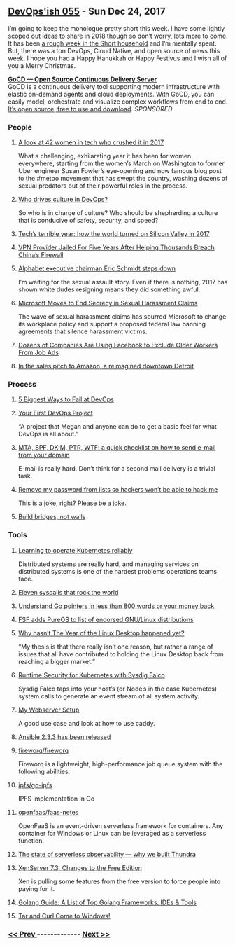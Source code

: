 ## [DevOps'ish 055](https://devopsish.com/055) - Sun Dec 24, 2017

I’m going to keep the monologue pretty short this week. I have some lightly scoped out ideas to share in 2018 though so don’t worry, lots more to come. It has been <a href="https://chrisshort.net/miscarriage-a-culture-of-silence-helps-no-one/">a rough week in the Short household</a> and I’m mentally spent. But, there was a ton DevOps, Cloud Native, and open source of news this week. I hope you had a Happy Hanukkah or Happy Festivus and I wish all of you a Merry Christmas.

<a href="https://devopsish.us14.list-manage.com/track/click?u=631fcd11ad2a643d08035c221&amp;id=5a1471dfb5&amp;e=7cc492dc98"><strong>GoCD — Open Source Continuous Delivery Server</strong></a><br/>GoCD is a continuous delivery tool supporting modern infrastructure with elastic on-demand agents and cloud deployments. With GoCD, you can easily model, orchestrate and visualize complex workflows from end to end. <a href="https://devopsish.us14.list-manage.com/track/click?u=631fcd11ad2a643d08035c221&amp;id=3133731028&amp;e=7cc492dc98">It’s open source, free to use and download</a>. <em>SPONSORED</em>

### People

1. [A look at 42 women in tech who crushed it in 2017](https://techcrunch.com/gallery/a-look-at-42-women-in-tech-who-crushed-it-in-2017/)

     What a challenging, exhilarating year it has been for women everywhere, starting from the women’s March on Washington to former Uber engineer Susan Fowler’s eye-opening and now famous blog post to the #metoo movement that has swept the country, washing dozens of sexual predators out of their powerful roles in the process.
1. [Who drives culture in DevOps?](https://opensource.com/article/17/12/who-drives-culture-devops)

    So who is in charge of culture? Who should be shepherding a culture that is conducive of safety, security, and speed?
1. [Tech’s terrible year: how the world turned on Silicon Valley in 2017](https://www.theguardian.com/technology/2017/dec/22/tech-year-in-review-2017)

    
1. [VPN Provider Jailed For Five Years After Helping Thousands Breach China’s Firewall](https://torrentfreak.com/vpn-provider-jailed-for-five-years-after-helping-thousands-breach-chinas-firewall-171222/)

    
1. [Alphabet executive chairman Eric Schmidt steps down](https://usat.ly/2Bk4nxz)

     I’m waiting for the sexual assault story. Even if there is nothing, 2017 has shown white dudes resigning means they did something awful.
1. [Microsoft Moves to End Secrecy in Sexual Harassment Claims](https://www.nytimes.com/2017/12/19/technology/microsoft-sexual-harassment-arbitration.html)

     The wave of sexual harassment claims has spurred Microsoft to change its workplace policy and support a proposed federal law banning agreements that silence harassment victims.
1. [Dozens of Companies Are Using Facebook to Exclude Older Workers From Job Ads](https://www.propublica.org/article/facebook-ads-age-discrimination-targeting)

    
1. [In the sales pitch to Amazon, a reimagined downtown Detroit](http://www.crainsdetroit.com/article/20171220/news/648171/in-the-sales-pitch-to-amazon-a-reimagined-downtown-detroit)

    
### Process

1. [5 Biggest Ways to Fail at DevOps](https://devops.com/5-biggest-ways-fail-devops/)

    
1. [Your First DevOps Project](http://hedge-ops.com/devops-project/)

     “A project that Megan and anyone can do to get a basic feel for what DevOps is all about.”
1. [MTA, SPF, DKIM, PTR, WTF: a quick checklist on how to send e-mail from your domain](https://kimonote.com/@mildbyte/mta-spf-dkim-ptr-wtf-a-quick-checklist-on-how-to-send-e-mail-from-your-domain-3020/)

     E-mail is really hard. Don’t think for a second mail delivery is a trivial task.
1. [Remove my password from lists so hackers won’t be able to hack me](https://github.com/danielmiessler/SecLists/pull/155)

     This is a joke, right? Please be a joke.
1. [Build bridges, not walls](http://bitfieldconsulting.com/bridges-not-walls)

    
### Tools

1. [Learning to operate Kubernetes reliably](https://stripe.com/blog/operating-kubernetes)

     Distributed systems are really hard, and managing services on distributed systems is one of the hardest problems operations teams face.
1. [Eleven syscalls that rock the world](https://www.cloudatomiclab.com/prosyscall/)

    
1. [Understand Go pointers in less than 800 words or your money back](https://dave.cheney.net/2017/04/26/understand-go-pointers-in-less-than-800-words-or-your-money-back)

    
1. [FSF adds PureOS to list of endorsed GNU/Linux distributions](http://www.fsf.org/news/fsf-adds-pureos-to-list-of-endorsed-gnu-linux-distributions-1)

    
1. [Why hasn’t The Year of the Linux Desktop happened yet?](https://blogs.gnome.org/uraeus/2017/12/19/why-hasnt-the-year-of-the-linux-desktop-happened-yet/)

    “My thesis is that there really isn’t one reason, but rather a range of issues that all have contributed to holding the Linux Desktop back from reaching a bigger market.”
1. [Runtime Security for Kubernetes with Sysdig Falco](https://sysdig.com/blog/runtime-security-kubernetes-sysdig-falco/)

     Sysdig Falco taps into your host’s (or Node’s in the case Kubernetes) system calls to generate an event stream of all system activity.
1. [My Webserver Setup](https://blog.ls42.de/post/my-webserver-setup/)

     A good use case and look at how to use caddy.
1. [Ansible 2.3.3 has been released](https://groups.google.com/forum/#!topic/ansible-project/JUZhRQfbsbg)

    
1. [fireworq/fireworq](https://github.com/fireworq/fireworq)

     Fireworq is a lightweight, high-performance job queue system with the following abilities.
1. [ipfs/go-ipfs](https://github.com/ipfs/go-ipfs)

     IPFS implementation in Go
1. [openfaas/faas-netes](https://github.com/openfaas/faas-netes)

     OpenFaaS is an event-driven serverless framework for containers. Any container for Windows or Linux can be leveraged as a serverless function.
1. [The state of serverless observability — why we built Thundra](https://serverless.com/blog/state-of-serverless-observability-why-we-built-thundra/)

    
1. [XenServer 7.3: Changes to the Free Edition](https://xenserver.org/blog/entry/xenserver-7-3-changes-to-the-free-edition.html)

     Xen is pulling some features from the free version to force people into paying for it.
1. [Golang Guide: A List of Top Golang Frameworks, IDEs & Tools](https://medium.com/@quintinglvr/golang-guide-a-list-of-top-golang-frameworks-ides-tools-e7c7866e96c9?source=userActivityShare-459b2bcd8b13-1513894431)

    
1. [Tar and Curl Come to Windows!](https://blogs.technet.microsoft.com/virtualization/2017/12/19/tar-and-curl-come-to-windows/)

    

### [ << Prev ](sreweekly-54.md) ------------- [ Next >> ](sreweekly-56.md)